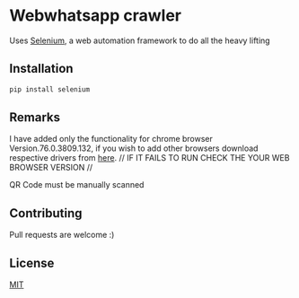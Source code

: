 # Webwhatsapp crawler

Uses [Selenium](https://pypi.org/project/selenium/), a web automation framework to do all the heavy lifting


## Installation

```bash
pip install selenium
```
## Remarks
 I have added only the functionality for chrome browser Version.76.0.3809.132, if you wish to add other browsers download respective drivers from [here](https://pypi.org/project/selenium/).
// IF IT FAILS TO RUN CHECK THE YOUR WEB BROWSER VERSION //

QR Code must be manually scanned


## Contributing
Pull requests are welcome :)



## License
[MIT](https://choosealicense.com/licenses/mit/)

